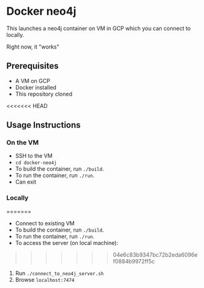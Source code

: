 # Docker neo4j

This launches a neo4j container on VM in GCP which you can connect to locally.

Right now, it "works"

## Prerequisites
* A VM on GCP
* Docker installed
* This repository cloned

<<<<<<< HEAD
## Usage Instructions
### On the VM
* SSH to the VM
* `cd docker-neo4j`
* To build the container, run `./build`. 
* To run the container, run `./run`. 
* Can exit

### Locally
=======
* Connect to existing VM
* To build the container, run `./build`. 
* To run the container, run `./run`. 
* To access the server (on local machine):
>>>>>>> 04e6c83b9347bc72b2eda6096ef0884b9972ff5c
  1. Run `./connect_to_neo4j_server.sh`
  2. Browse `localhost:7474`

